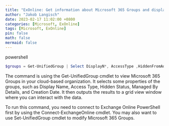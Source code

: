 ```yaml
---
title: "ExOnline: Get information about Microsoft 365 Groups and display it in a grid view window."
author: "Jakob Langisch"
date: 2023-02-17 11:02:00 +0800
categories: [Microsoft, ExOnline]
tags: [Microsoft, ExOnline]
pin: false
math: false
mermaid: false
---
```


powershell
````powershell
$groups = Get-UnifiedGroup | Select DisplayN*, AccessType ,HiddenFromAddressListsEnabled, HiddenFromExchangeClientsEnabled, ManagedByDetails, WhenC* | Out-GridView
````

The command is using the Get-UnifiedGroup cmdlet to view Microsoft 365 Groups in your cloud-based organization. It selects some properties of the groups, such as Display Name, Access Type, Hidden Status, Managed By Details, and Creation Date. It then outputs the results to a grid view window where you can interact with the data.

To run this command, you need to connect to Exchange Online PowerShell first by using the Connect-ExchangeOnline cmdlet. You may also want to use Set-UnifiedGroup cmdlet to modify Microsoft 365 Groups.